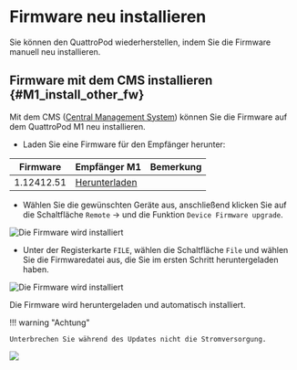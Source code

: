 # Firmware neu installieren

Sie können den QuattroPod wiederherstellen, indem Sie die Firmware manuell neu installieren.

## Firmware mit dem CMS installieren {#M1_install_other_fw}

Mit dem CMS ([Central Management System](cms.md)) können Sie die Firmware auf dem QuattroPod M1 neu installieren.

* Laden Sie eine Firmware für den Empfänger herunter:

Firmware                  | Empfänger M1 | Bemerkung
------------------------- | ------------ | ------------
1.12412.51 | [Herunterladen](https://download.stueber.de/doc/de/quattropod/firmwares/M1/M1_1.12412.51.gz)

* Wählen Sie die gewünschten Geräte aus, anschließend klicken Sie auf die Schaltfläche `Remote` -> und die Funktion `Device Firmware upgrade`.

![Die Firmware wird installiert](/assets/img/CMS-firmware.upgrade1.png)

* Unter der Registerkarte `FILE`, wählen die Schaltfläche `File` und wählen Sie die Firmwaredatei aus, die Sie im ersten Schritt heruntergeladen haben.

![Die Firmware wird installiert](/assets/img/CMS-firmware.upgrade2.png)

Die Firmware wird heruntergeladen und automatisch installiert. 

!!! warning "Achtung"
    
	Unterbrechen Sie während des Updates nicht die Stromversorgung.

![](/assets/img/ProIIStick_Firmware_installing.png)
